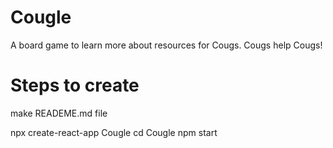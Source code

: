 # Cougle
A board game to learn more about resources for Cougs. Cougs help Cougs!

# Steps to create
make READEME.md file

npx create-react-app Cougle
cd Cougle
npm start

